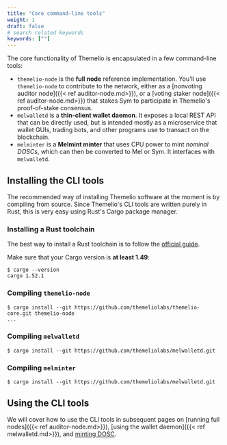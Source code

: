 ```yaml
---
title: "Core command-line tools"
weight: 1
draft: false
# search related keywords
keywords: [""]
---
```


The core functionality of Themelio is encapsulated in a few command-line tools:

- `themelio-node` is the **full node** reference implementation. You'll use `themelio-node` to contribute to the network, either as a [nonvoting auditor node]({{< ref auditor-node.md>}}), or a [voting staker node]({{< ref auditor-node.md>}}) that stakes Sym to participate in Themelio's proof-of-stake consensus.
- `melwalletd` is a **thin-client wallet daemon**. It exposes a local REST API that can be directly used, but is intended mostly as a microservice that wallet GUIs, trading bots, and other programs use to transact on the blockchain.
- `melminter` is a **Melmint minter** that uses CPU power to mint _nominal DOSCs_, which can then be converted to Mel or Sym. It interfaces with `melwalletd`.

## Installing the CLI tools

The recommended way of installing Themelio software at the moment is by compiling from source. Since Themelio's CLI tools are written purely in Rust, this is very easy using Rust's Cargo package manager.

### Installing a Rust toolchain

The best way to install a Rust toolchain is to follow the [official guide](https://www.rust-lang.org/learn/get-started).

Make sure that your Cargo version is **at least 1.49**:

```shell
$ cargo --version
cargo 1.52.1
```

### Compiling `themelio-node`

```shell
$ cargo install --git https://github.com/themeliolabs/themelio-core.git themelio-node
...
```

### Compiling `melwalletd`

```shell
$ cargo install --git https://github.com/themeliolabs/melwalletd.git
```

### Compiling `melminter`

```shell
$ cargo install --git https://github.com/themeliolabs/melwalletd.git
```

## Using the CLI tools

We will cover how to use the CLI tools in subsequent pages on [running full nodes]({{< ref auditor-node.md>}}), [using the wallet daemon]({{< ref melwalletd.md>}}), and [minting DOSC]().
